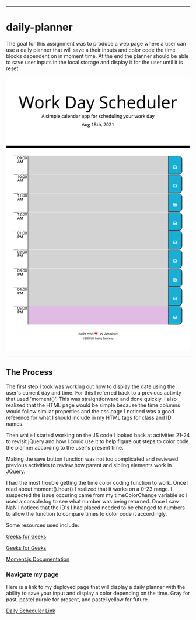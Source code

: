 --------------------------------------

# daily-planner

The goal for this assignment was to produce a web page where a user can use a daily planner that will save a their inputs and color code the time blocks dependent on in moment time. At the end the planner should be able to save user inputs in the local storage and display it for the user until it is reset. 

![PNG of Daily Planner](./assets/images/DailyPlanner.png)

--------------------------------------

## The Process 

The first step I took was working out how to display the date using the user's current day and time. For this I referred back to a previous activity that used 'moment()'. This was straightforward and done quickly. I also realized that the HTML page would be simple because the time columns would follow similar properties and the css page I noticed was a good reference for what I should include in my HTML tags for class and ID names. 

Then while I started working on the JS code I looked back at activities 21-24 to revisit jQuery and how I could use it to help figure out steps to color code the planner according to the user's present time. 

Making the save button function was not too complicated and reviewed previous activities to review how parent and sibling elements work in JQuery. 

I had the most trouble getting the time color coding function to work. Once I read about moment().hour() I realized that it works on a 0-23 range. I suspected the issue occuring came from my timeColorChange variable so I used a console.log to see what number was being returned. Once I saw NaN I noticed that the ID's I had placed needed to be changed to numbers to allow the function to compare times to color code it accordingly. 

Some resources used include: 

[Geeks for Geeks](https://www.geeksforgeeks.org/jquery-siblings-with-examples/)

[Geeks for Geeks](https://www.geeksforgeeks.org/moment-js-moment-hour-method/)

[Moment.js Documentation](https://momentjs.com/docs/)


### Navigate my page

Here is a link to my deployed page that will display a daily planner with the ability to save your input and display a color depending on the time. Gray for past, pastel purple for present, and pastel yellow for future.

[Daily Scheduler Link]()